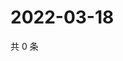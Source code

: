 # 2022-03-18

共 0 条

<!-- BEGIN WEIBO -->
<!-- 最后更新时间 Fri Mar 18 2022 04:16:13 GMT+0800 (China Standard Time) -->

<!-- END WEIBO -->
